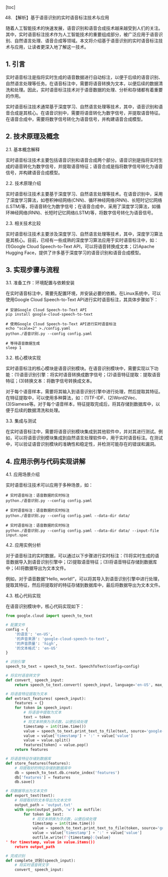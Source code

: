 
[toc]                    
                
                
48. 【解析】基于语音识别的实时语音标注技术与应用

随着人工智能技术的快速发展，语音识别和语音合成技术越来越受到人们的关注。其中，实时语音标注技术作为人工智能技术的重要组成部分，被广泛应用于语音识别、自然语言处理、语音合成等领域。本文将介绍基于语音识别的实时语音标注技术与应用，让读者更深入地了解这一技术。

## 1. 引言

实时语音标注是指将实时生成的语音数据进行自动标注，以便于后续的语音识别、自然语言处理等任务。在语音标注中，需要将语音转换为文本，以便后续的数据清洗和处理。因此，实时语音标注技术对于语音数据的处理、分析和存储都有着重要的作用。

实时语音标注技术通常基于深度学习、自然语言处理等技术，其中，语音识别和语音合成是其核心。在语音识别中，需要将语音转化为数字信号，并提取语音特征。在语音合成中，需要将数字信号转化为语音信号，并构建语音合成模型。

## 2. 技术原理及概念

2.1. 基本概念解释

实时语音标注技术主要包括语音识别和语音合成两个部分。语音识别是指将实时生成的语音转化为数字信号，并提取语音特征；语音合成是指将数字信号转化为语音信号，并构建语音合成模型。

2.2. 技术原理介绍

实时语音标注技术主要基于深度学习、自然语言处理等技术。在语音识别中，采用了深度学习算法，如卷积神经网络(CNN)、循环神经网络(RNN)、长短时记忆网络(LSTM)等，将语音转化为数字信号；在语音合成中，采用了深度学习算法，如循环神经网络(RNN)、长短时记忆网络(LSTM)等，将数字信号转化为语音信号。

2.3. 相关技术比较

实时语音标注技术主要涉及深度学习、自然语言处理等技术，其中，深度学习算法是其核心。目前，已经有一些成熟的深度学习算法应用于实时语音标注中，如：(1)Google Cloud Speech-to-Text API，可以将语音转换成文本；(2)Apache Hugging Face，提供了许多基于深度学习的语音识别和语音合成模型。

## 3. 实现步骤与流程

3.1. 准备工作：环境配置与依赖安装

在实时语音标注中，需要先配置环境，并安装必要的依赖。在Linux系统中，可以使用Google Cloud Speech-to-Text API进行实时语音标注，其具体步骤如下：

```
# 安装Google Cloud Speech-to-Text API
pip install google-cloud-speech-to-text
```

```
# 使用Google Cloud Speech-to-Text API进行实时语音标注
echo "scale=2" >./config.yaml
python./语音识别.py --config config.yaml
```

```
# 等待语音数据生成
sleep 1
```

3.2. 核心模块实现

实时语音标注的核心模块是语音识别模块。在语音识别模块中，需要实现以下功能：(1)语音识别引擎：将实时语音转换成数字信号；(2)语音特征提取：提取语音特征；(3)转换文本：将数字信号转换成文本。

对于每个语音样本，需要将其输入到语音识别引擎中进行处理，然后提取其特征。在特征提取中，可以使用多种算法，如：(1)TF-IDF、(2)Word2Vec、(3)Siamese等。对于每个语音样本，特征提取完成后，将其存储到数据库中，以便于后续的数据清洗和处理。

3.3. 集成与测试

在实时语音标注中，需要将语音识别模块集成到其他软件中，并对其进行测试。例如，可以将语音识别模块集成到自然语言处理软件中，用于实时语音标注。在测试中，可以验证语音识别模块的准确性和稳定性，并检测可能存在的错误和漏洞。

## 4. 应用示例与代码实现讲解

4.1. 应用场景介绍

实时语音标注技术可以应用于多种场景，如：

```
# 实时语音标注：语音数据的实时标注
python./语音识别.py --config config.yaml
```

```
# 实时语音标注：语音数据的实时标注
python./语音识别.py --config config.yaml --data-dir data/
```

```
# 实时语音标注：语音数据的实时标注
python./语音识别.py --config config.yaml --data-dir data/ --input-file input.spac
```

4.2. 应用实例分析

对于语音标注的实时数据，可以通过以下步骤进行实时标注：(1)将实时生成的语音数据导入到语音识别引擎中；(2)提取语音特征；(3)将语音特征存储到数据库中；(4)将数据导出为文本文件。

例如，对于语音数据“Hello, world!”，可以将其导入到语音识别引擎中进行处理，提取其特征，然后将提取好的特征存储到数据库中，最后将数据导出为文本文件。

4.3. 核心代码实现

在语音识别模块中，核心代码实现如下：

```python
from google.cloud import speech_to_text

# 配置文件
config = {
    '的语言': 'en-US',
    '的声音来源': 'google-cloud-speech-to-text',
    '的声音质量': 'high',
    '的文本格式': 'en-US'
}

# 识别引擎
speech_to_text = speech_to_text. SpeechToText(config=config)

# 将实时语音转文字
def convert_ speech_input:
    return speech_to_text.convert( speech_input, language='en-US', max_duration=10)

# 将语音特征提取为文本
def extract_features( speech_input):
    features = {}
    for token in speech_input:
        # 将语音中提取为文本
        text = token
        # 将文本转换为浮点数，以便后续处理
        timestamp = int(time.time())
        value = speech_to_text.print_text_to_file(text, source='google-cloud-speech-to-text', format='json')
        value = value['timestamp'] + ':' + value['value']
        value = value.split()
        features[token] = value.pop()
    return features

# 将语音特征存储到数据库
def store_features(features):
    # 将提取好的特征存储到数据库中
    db = speech_to_text.db.create_index('features')
    db['features'] = features
    db.save()

# 将数据导出为文本文件
def export_text(text):
    # 将提取好的文本导出为文本文件
    output_path = 'output.txt'
    with open(output_path, 'w') as outfile:
        for token in text:
            # 将文本转换为浮点数，以便后续处理
            timestamp = int(time.time())
            value = speech_to_text.print_text_to_file(token, source='google-cloud-speech-to-text', format='json')
            value = value['timestamp'] + ':' + value['value']
            outfile.write(f'{timestamp}:{value}
' for timestamp, value in value.items())
    return output_path

# 完成识别
def complete_识别(speech_input):
    # 将实时语音转文字
    convert_ speech_input:
```

